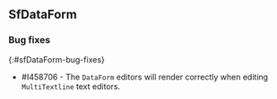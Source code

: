 ## SfDataForm

### Bug fixes
{:#sfDataForm-bug-fixes}

* \#I458706 - The `DataForm` editors will render correctly when editing `MultiTextline` text editors.
